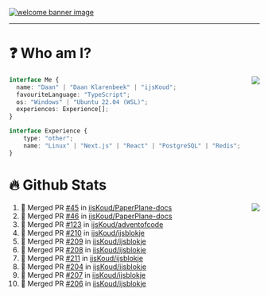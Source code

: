 <h1 align="center" style="display:none;"></h1>

<a href="https://ijskoud.dev/"><img src="https://cdn.ijskoud.dev/files/IIcds5oPKl.png" alt="welcome banner image" /></a>

---

# ❓ Who am I?

<img align="right" src="http://gh-stats.ijskoud.dev/api/top-langs?username=ijsKoud&cache_seconds=1800&layout=compact&hide_border=true&hide_rank=true&show_icons=true&theme=dark&title_color=ffffff&hide_border=true&locale=en" />

```typescript
interface Me {
  name: "Daan" | "Daan Klarenbeek" | "ijsKoud";
  favouriteLanguage: "TypeScript";
  os: "Windows" | "Ubuntu 22.04 (WSL)";
  experiences: Experience[];
}

interface Experience {
    type: "other";
    name: "Linux" | "Next.js" | "React" | "PostgreSQL" | "Redis";
}
```

# 🔥 Github Stats

<img align="right" src="http://gh-stats.ijskoud.dev/api? username=ijsKoud&cache_seconds=1800&hide_border=true&hide_rank=true&show_icons=true&theme=dark&title_color=ffffff&hide_border=true&locale=en">

<!--START_SECTION:activity-->
1. 🎉 Merged PR [#45](https://github.com/ijsKoud/PaperPlane-docs/pull/45) in [ijsKoud/PaperPlane-docs](https://github.com/ijsKoud/PaperPlane-docs)
2. 🎉 Merged PR [#46](https://github.com/ijsKoud/PaperPlane-docs/pull/46) in [ijsKoud/PaperPlane-docs](https://github.com/ijsKoud/PaperPlane-docs)
3. 🎉 Merged PR [#123](https://github.com/ijsKoud/adventofcode/pull/123) in [ijsKoud/adventofcode](https://github.com/ijsKoud/adventofcode)
4. 🎉 Merged PR [#210](https://github.com/ijsKoud/ijsblokje/pull/210) in [ijsKoud/ijsblokje](https://github.com/ijsKoud/ijsblokje)
5. 🎉 Merged PR [#209](https://github.com/ijsKoud/ijsblokje/pull/209) in [ijsKoud/ijsblokje](https://github.com/ijsKoud/ijsblokje)
6. 🎉 Merged PR [#208](https://github.com/ijsKoud/ijsblokje/pull/208) in [ijsKoud/ijsblokje](https://github.com/ijsKoud/ijsblokje)
7. 🎉 Merged PR [#211](https://github.com/ijsKoud/ijsblokje/pull/211) in [ijsKoud/ijsblokje](https://github.com/ijsKoud/ijsblokje)
8. 🎉 Merged PR [#204](https://github.com/ijsKoud/ijsblokje/pull/204) in [ijsKoud/ijsblokje](https://github.com/ijsKoud/ijsblokje)
9. 🎉 Merged PR [#207](https://github.com/ijsKoud/ijsblokje/pull/207) in [ijsKoud/ijsblokje](https://github.com/ijsKoud/ijsblokje)
10. 🎉 Merged PR [#206](https://github.com/ijsKoud/ijsblokje/pull/206) in [ijsKoud/ijsblokje](https://github.com/ijsKoud/ijsblokje)
<!--END_SECTION:activity-->

<h1 align="center" style="display:none;"></h1>
